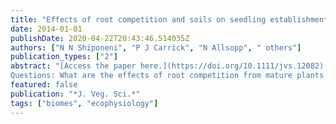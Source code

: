 ```yaml
---
title: "Effects of root competition and soils on seedling establishment at the ecotone between an arid grassland and succulent shrubland in South Africa"
date: 2014-01-01
publishDate: 2020-04-22T20:43:46.514035Z
authors: ["N N Shiponeni", "P J Carrick", "N Allsopp", " others"]
publication_types: ["2"]
abstract: "[Access the paper here.](https://doi.org/10.1111/jvs.12082)
Questions: What are the effects of root competition from mature plants and soil type on the survival and growth of dominant grass and succulent shrub seedlings at an ecotonal site between arid grassland and succulent shrubland? Do these factors explain the occurrence …"
featured: false
publication: "*J. Veg. Sci.*"
tags: ["biomes", "ecophysiology"]
---
```


